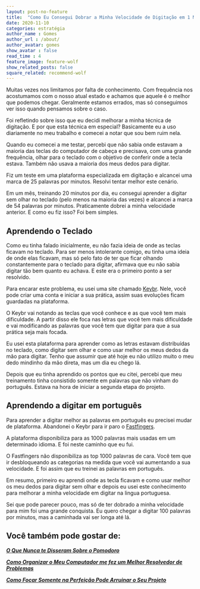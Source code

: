 ```yaml
---
layout: post-no-feature
title:  "Como Eu Consegui Dobrar a Minha Velocidade de Digitação em 1 Mês"
date: 2020-11-10
categories: estratégia
author_name : Gomes
author_url : /about/
author_avatar: gomes
show_avatar : false
read_time : 4
feature_image: feature-wolf
show_related_posts: false
square_related: recommend-wolf
---
```


Muitas vezes nos limitamos por falta de conhecimento. Com frequência nos acostumamos com o nosso atual estado e achamos que aquele é o melhor que podemos chegar. Geralmente estamos errados, mas só conseguimos ver isso quando pensamos sobre o caso. 

Foi refletindo sobre isso que eu decidi melhorar a minha técnica de digitação. E por que esta técnica em especial? Basicamente eu a uso diariamente no meu trabalho e comecei a notar que sou bem ruim nela.

Quando eu comecei a me testar, percebi que não sabia onde estavam a maioria das teclas do computador de cabeça e precisava, com uma grande frequência, olhar para o teclado com o objetivo de conferir onde a tecla estava. Também não usava a maioria dos meus dedos para digitar. 

Fiz um teste em uma plataforma especializada em digitação e alcancei uma marca de 25 palavras por minutos. Resolvi tentar melhor este cenário.

Em um mês, treinando 20 minutos por dia, eu consegui aprender a digitar sem olhar no teclado (pelo menos na maioria das vezes) e alcancei a marca de 54 palavras por minutos. Praticamente dobrei a minha velocidade anterior. E como eu fiz isso?  Foi bem simples. 

## Aprendendo o Teclado 

Como eu tinha falado inicialmente, eu não fazia ideia de onde as teclas ficavam no teclado. Para ser menos intolerante comigo, eu tinha uma ideia de onde elas ficavam, mas só pelo fato de ter que ficar olhando constantemente para o teclado para digitar, afirmava que eu não sabia digitar tão bem quanto eu achava. E este era o primeiro ponto a ser resolvido. 

Para encarar este problema, eu usei  uma site chamado [Keybr](https://www.keybr.com/). Nele, você pode criar uma conta e iniciar a sua prática, assim suas evoluções ficam guardadas na plataforma. 

O Keybr vai notando as teclas que você conhece e as que você tem mais dificuldade. A partir disso ele foca nas letras que você tem mais dificuldade e vai modificando as palavras que você tem que digitar para que a sua prática seja mais focada. 

Eu usei esta plataforma para aprender como as letras estavam distribuídas no teclado, como digitar sem olhar e como usar melhor os meus dedos da mão para digitar. Tenho que assumir que até hoje eu não utilizo muito o meu dedo mindinho da mão direta, mas um dia eu chego lá. 

Depois que eu tinha aprendido os pontos que eu citei, percebi que meu treinamento tinha consistido somente em palavras que não vinham do português.  Estava na hora de iniciar a segunda etapa do projeto. 

## Aprendendo a digitar em português 

Para aprender a digitar melhor as palavras em português eu precisei mudar de plataforma. Abandonei o Keybr para ir paro o [Fastfingers](https://10fastfingers.com/).

A plataforma disponibiliza para as 1000 palavras mais usadas em um determinado idioma. E foi neste caminho que eu fui. 

O Fastfingers não disponibiliza as top 1000 palavras de cara. Você tem que ir desbloqueando as categorias na medida que você vai aumentando a sua velocidade. E foi assim que eu treinei as palavras em português. 

Em resumo, primeiro eu aprendi onde as tecla ficavam e como usar melhor os meu dedos para digitar sem olhar e depois eu usei este conhecimento para melhorar a minha velocidade em digitar na lingua portuguesa. 

Sei que pode parecer pouco, mas só de ter dobrado a minha velocidade para mim foi uma grande conquista. Eu quero chegar a digitar 100 palavras por minutos, mas a caminhada vai ser longa até lá. 

## Você também pode gostar de:
***[O Que Nunca te Disseram Sobre o Pomodoro](https://quebrandoocaminho.com/pomodoro)***

***[Como Organizar o Meu Computador me fez um Melhor Resolvedor de Problemas](https://quebrandoocaminho.com/resolver-problemas)***  

***[Como Focar Somente na Perfeição Pode Arruinar o Seu Projeto](https://quebrandoocaminho.com/perfeicao)***